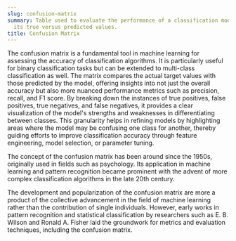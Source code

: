 ```yaml
---
slug: confusion-matrix
summary: Table used to evaluate the performance of a classification model by visualizing
  its true versus predicted values.
title: Confusion Matrix
---
```


The confusion matrix is a fundamental tool in machine learning for assessing the accuracy of classification algorithms. It is particularly useful for binary classification tasks but can be extended to multi-class classification as well. The matrix compares the actual target values with those predicted by the model, offering insights into not just the overall accuracy but also more nuanced performance metrics such as precision, recall, and F1 score. By breaking down the instances of true positives, false positives, true negatives, and false negatives, it provides a clear visualization of the model's strengths and weaknesses in differentiating between classes. This granularity helps in refining models by highlighting areas where the model may be confusing one class for another, thereby guiding efforts to improve classification accuracy through feature engineering, model selection, or parameter tuning.

The concept of the confusion matrix has been around since the 1950s, originally used in fields such as psychology. Its application in machine learning and pattern recognition became prominent with the advent of more complex classification algorithms in the late 20th century.

The development and popularization of the confusion matrix are more a product of the collective advancement in the field of machine learning rather than the contribution of single individuals. However, early works in pattern recognition and statistical classification by researchers such as E. B. Wilson and Ronald A. Fisher laid the groundwork for metrics and evaluation techniques, including the confusion matrix.
